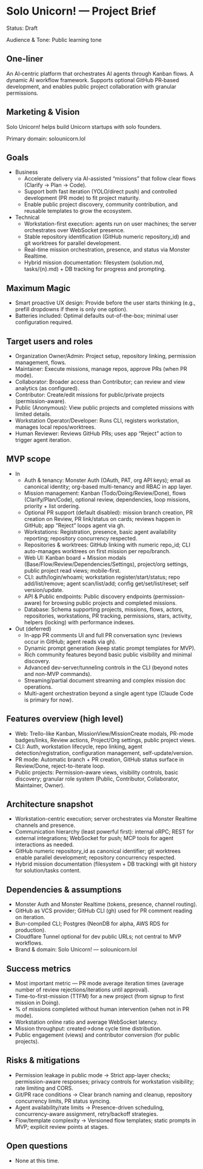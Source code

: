 # Solo Unicorn! — Project Brief

Status: Draft

Audience & Tone: Public learning tone

## One-liner

An AI‑centric platform that orchestrates AI agents through Kanban flows. A dynamic AI workflow framework. Supports optional GitHub PR‑based development, and enables public project collaboration with granular permissions.

## Marketing & Vision

Solo Unicorn! helps build Unicorn startups with solo founders.

Primary domain: solounicorn.lol

## Goals

- Business
  - Accelerate delivery via AI-assisted “missions” that follow clear flows (Clarify → Plan → Code).
  - Support both fast iteration (YOLO/direct push) and controlled development (PR mode) to fit project maturity.
  - Enable public project discovery, community contribution, and reusable templates to grow the ecosystem.
- Technical
  - Workstation-first execution: agents run on user machines; the server orchestrates over WebSocket presence.
  - Stable repository identification (GitHub numeric repository_id) and git worktrees for parallel development.
  - Real-time mission orchestration, presence, and status via Monster Realtime.
  - Hybrid mission documentation: filesystem (solution.md, tasks/{n}.md) + DB tracking for progress and prompting.

## Maximum Magic

- Smart proactive UX design: Provide before the user starts thinking (e.g., prefill dropdowns if there is only one option).
- Batteries included: Optimal defaults out-of-the-box; minimal user configuration required.

## Target users and roles

- Organization Owner/Admin: Project setup, repository linking, permission management, flows.
- Maintainer: Execute missions, manage repos, approve PRs (when PR mode).
- Collaborator: Broader access than Contributor; can review and view analytics (as configured).
- Contributor: Create/edit missions for public/private projects (permission-aware).
- Public (Anonymous): View public projects and completed missions with limited details.
- Workstation Operator/Developer: Runs CLI, registers workstation, manages local repos/worktrees.
- Human Reviewer: Reviews GitHub PRs; uses app “Reject” action to trigger agent iteration.

## MVP scope

- In
  - Auth & tenancy: Monster Auth (OAuth, PAT, org API keys); email as canonical identity; org-based multi-tenancy and RBAC in app layer.
  - Mission management: Kanban (Todo/Doing/Review/Done), flows (Clarify/Plan/Code), optional review, dependencies, loop missions, priority + list ordering.
  - Optional PR support (default disabled): mission branch creation, PR creation on Review, PR link/status on cards; reviews happen in GitHub; app “Reject” loops agent via gh.
  - Workstations: Registration, presence, basic agent availability reporting; repository concurrency respected.
  - Repositories & worktrees: GitHub linking with numeric repo_id; CLI auto-manages worktrees on first mission per repo/branch.
  - Web UI: Kanban board + Mission modals (Base/Flow/Review/Dependencies/Settings), project/org settings, public project read views; mobile-first.
  - CLI: auth/login/whoami; workstation register/start/status; repo add/list/remove; agent scan/list/add; config get/set/list/reset; self version/update.
  - API & Public endpoints: Public discovery endpoints (permission-aware) for browsing public projects and completed missions.
  - Database: Schema supporting projects, missions, flows, actors, repositories, workstations, PR tracking, permissions, stars, activity, helpers (locking) with performance indexes.
- Out (deferred)
  - In-app PR comments UI and full PR conversation sync (reviews occur in GitHub; agent reads via gh).
  - Dynamic prompt generation (keep static prompt templates for MVP).
  - Rich community features beyond basic public visibility and minimal discovery.
  - Advanced dev-server/tunneling controls in the CLI (beyond notes and non-MVP commands).
  - Streaming/partial document streaming and complex mission doc operations.
  - Multi-agent orchestration beyond a single agent type (Claude Code is primary for now).

## Features overview (high level)

- Web: Trello-like Kanban, MissionView/MissionCreate modals, PR-mode badges/links, Review actions, Project/Org settings, public project views.
- CLI: Auth, workstation lifecycle, repo linking, agent detection/registration, configuration management, self-update/version.
- PR mode: Automatic branch + PR creation, GitHub status surface in Review/Done, reject-to-iterate loop.
- Public projects: Permission-aware views, visibility controls, basic discovery; granular role system (Public, Contributor, Collaborator, Maintainer, Owner).

## Architecture snapshot

- Workstation-centric execution; server orchestrates via Monster Realtime channels and presence.
- Communication hierarchy (least powerful first): internal oRPC; REST for external integrations; WebSocket for push; MCP tools for agent interactions as needed.
- GitHub numeric repository_id as canonical identifier; git worktrees enable parallel development; repository concurrency respected.
- Hybrid mission documentation (filesystem + DB tracking) with git history for solution/tasks content.

## Dependencies & assumptions

- Monster Auth and Monster Realtime (tokens, presence, channel routing).
- GitHub as VCS provider; GitHub CLI (gh) used for PR comment reading on iteration.
- Bun-compiled CLI; Postgres (NeonDB for alpha, AWS RDS for production).
- Cloudflare Tunnel optional for dev public URLs; not central to MVP workflows.
- Brand & domain: Solo Unicorn! — solounicorn.lol

## Success metrics

- Most important metric — PR mode average iteration times (average number of review rejections/iterations until approval).
- Time-to-first-mission (TTFM) for a new project (from signup to first mission in Doing).
- % of missions completed without human intervention (when not in PR mode).
- Workstation online ratio and average WebSocket latency.
- Mission throughput: created→done cycle time distribution.
- Public engagement (views) and contributor conversion (for public projects).

## Risks & mitigations

- Permission leakage in public mode → Strict app-layer checks; permission-aware responses; privacy controls for workstation visibility; rate limiting and CORS.
- Git/PR race conditions → Clear branch naming and cleanup, repository concurrency limits, PR status syncing.
- Agent availability/rate limits → Presence-driven scheduling, concurrency-aware assignment, retry/backoff strategies.
- Flow/template complexity → Versioned flow templates; static prompts in MVP; explicit review points at stages.

## Open questions

- None at this time.
